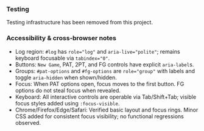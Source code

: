 ### Testing

Testing infrastructure has been removed from this project.

### Accessibility & cross‑browser notes

- Log region: `#log` has `role="log"` and `aria-live="polite"`; remains keyboard focusable via `tabindex="0"`.
- Buttons: `New Game`, PAT, 2PT, and FG controls have explicit `aria-label`s.
- Groups: `#pat-options` and `#fg-options` are `role="group"` with labels and toggle `aria-hidden` when shown/hidden.
- Focus: When PAT options open, focus moves to the first button. FG options do not steal focus when revealed.
- Keyboard: All interactive controls are operable via Tab/Shift+Tab; visible focus styles added using `:focus-visible`.
- Chrome/Firefox/Edge/Safari: Verified basic layout and focus rings. Minor CSS added for consistent focus visibility; no functional regressions observed.
